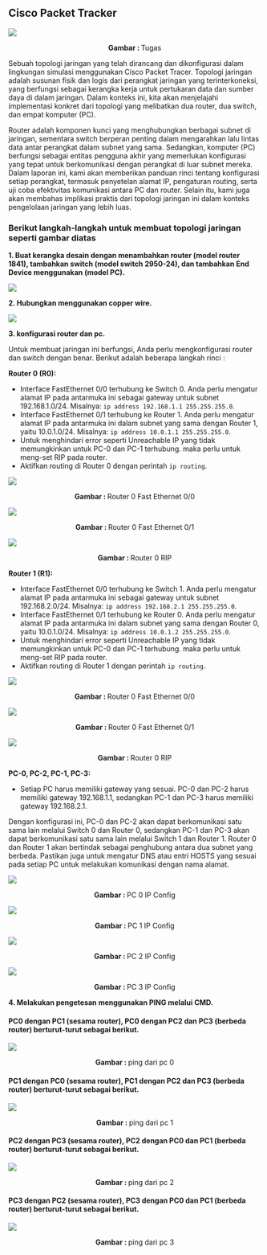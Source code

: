 ## Cisco Packet Tracker

<img src="./assets/contoh.png">
<p align="center"><strong>Gambar : </strong> Tugas</p>

<p>Sebuah topologi jaringan yang telah dirancang dan dikonfigurasi dalam lingkungan simulasi menggunakan Cisco Packet Tracer. Topologi jaringan adalah susunan fisik dan logis dari perangkat jaringan yang terinterkoneksi, yang berfungsi sebagai kerangka kerja untuk pertukaran data dan sumber daya di dalam jaringan. Dalam konteks ini, kita akan menjelajahi implementasi konkret dari topologi yang melibatkan dua router, dua switch, dan empat komputer (PC).

Router adalah komponen kunci yang menghubungkan berbagai subnet di jaringan, sementara switch berperan penting dalam mengarahkan lalu lintas data antar perangkat dalam subnet yang sama. Sedangkan, komputer (PC) berfungsi sebagai entitas pengguna akhir yang memerlukan konfigurasi yang tepat untuk berkomunikasi dengan perangkat di luar subnet mereka. Dalam laporan ini, kami akan memberikan panduan rinci tentang konfigurasi setiap perangkat, termasuk penyetelan alamat IP, pengaturan routing, serta uji coba efektivitas komunikasi antara PC dan router. Selain itu, kami juga akan membahas implikasi praktis dari topologi jaringan ini dalam konteks pengelolaan jaringan yang lebih luas.</p>

### Berikut langkah-langkah untuk membuat topologi jaringan seperti gambar diatas 

__1. Buat kerangka desain dengan menambahkan router (model router 1841), tambahkan switch (model switch 2950-24), dan tambahkan End Device menggunakan (model PC).__

<img src="./assets/kerangka.png"><br>

__2. Hubungkan menggunakan copper wire.__

<img src="./assets/wired.png"><br>

__3. konfigurasi router dan pc.__
<p>Untuk membuat jaringan ini berfungsi, Anda perlu mengkonfigurasi router dan switch dengan benar. Berikut adalah beberapa langkah rinci :</p>

**Router 0 (R0):**
- Interface FastEthernet 0/0 terhubung ke Switch 0. Anda perlu mengatur alamat IP pada antarmuka ini sebagai gateway untuk subnet 192.168.1.0/24. Misalnya: `ip address 192.168.1.1 255.255.255.0`.
- Interface FastEthernet 0/1 terhubung ke Router 1. Anda perlu mengatur alamat IP pada antarmuka ini dalam subnet yang sama dengan Router 1, yaitu 10.0.1.0/24. Misalnya: `ip address 10.0.1.1 255.255.255.0`.
- Untuk menghindari error seperti Unreachable IP yang tidak memungkinkan untuk PC-0 dan PC-1 terhubung. maka perlu untuk meng-set RIP pada router.
- Aktifkan routing di Router 0 dengan perintah `ip routing`.
  
<img src="./assets/router0fe00.png">
<p align="center"><strong>Gambar : </strong> Router 0 Fast Ethernet 0/0</p>

<img src="./assets/router0fe01.png">
<p align="center"><strong>Gambar : </strong> Router 0 Fast Ethernet 0/1</p>

<img src="./assets/router0rip.png">
<p align="center"><strong>Gambar : </strong> Router 0 RIP</p>

**Router 1 (R1):**
- Interface FastEthernet 0/0 terhubung ke Switch 1. Anda perlu mengatur alamat IP pada antarmuka ini sebagai gateway untuk subnet 192.168.2.0/24. Misalnya: `ip address 192.168.2.1 255.255.255.0`.
- Interface FastEthernet 0/1 terhubung ke Router 0. Anda perlu mengatur alamat IP pada antarmuka ini dalam subnet yang sama dengan Router 0, yaitu 10.0.1.0/24. Misalnya: `ip address 10.0.1.2 255.255.255.0`.
- Untuk menghindari error seperti Unreachable IP yang tidak memungkinkan untuk PC-0 dan PC-1 terhubung. maka perlu untuk meng-set RIP pada router.
- Aktifkan routing di Router 1 dengan perintah `ip routing`.

<img src="./assets/router1fe00.png">
<p align="center"><strong>Gambar : </strong> Router 0 Fast Ethernet 0/0</p>

<img src="./assets/router1fe01.png">
<p align="center"><strong>Gambar : </strong> Router 0 Fast Ethernet 0/1</p>

<img src="./assets/router1rip.png">
<p align="center"><strong>Gambar : </strong> Router 0 RIP</p>

**PC-0, PC-2, PC-1, PC-3:**
- Setiap PC harus memiliki gateway yang sesuai. PC-0 dan PC-2 harus memiliki gateway 192.168.1.1, sedangkan PC-1 dan PC-3 harus memiliki gateway 192.168.2.1.

Dengan konfigurasi ini, PC-0 dan PC-2 akan dapat berkomunikasi satu sama lain melalui Switch 0 dan Router 0, sedangkan PC-1 dan PC-3 akan dapat berkomunikasi satu sama lain melalui Switch 1 dan Router 1. Router 0 dan Router 1 akan bertindak sebagai penghubung antara dua subnet yang berbeda. Pastikan juga untuk mengatur DNS atau entri HOSTS yang sesuai pada setiap PC untuk melakukan komunikasi dengan nama alamat.

<img src="./assets/pc0.png">
<p align="center"><strong>Gambar : </strong> PC 0 IP Config</p>

<img src="./assets/pc1.png">
<p align="center"><strong>Gambar : </strong> PC 1 IP Config</p>

<img src="./assets/pc2.png">
<p align="center"><strong>Gambar : </strong> PC 2 IP Config</p>

<img src="./assets/pc3.png">
<p align="center"><strong>Gambar : </strong> PC 3 IP Config</p>

__4. Melakukan pengetesan menggunakan PING melalui CMD.__

#### PC0 dengan PC1 (sesama router), PC0 dengan PC2 dan PC3 (berbeda router) berturut-turut sebagai berikut.

<img src="./assets/pc0ping.png">
<p align="center"><strong>Gambar : </strong> ping dari pc 0</p>

#### PC1 dengan PC0 (sesama router), PC1 dengan PC2 dan PC3 (berbeda router) berturut-turut sebagai berikut.

<img src="./assets/pc1ping.png">
<p align="center"><strong>Gambar : </strong> ping dari pc 1</p>

#### PC2 dengan PC3 (sesama router), PC2 dengan PC0 dan PC1 (berbeda router) berturut-turut sebagai berikut.

<img src="./assets/pc2ping.png">
<p align="center"><strong>Gambar : </strong> ping dari pc 2</p>

#### PC3 dengan PC2 (sesama router), PC3 dengan PC0 dan PC1 (berbeda router) berturut-turut sebagai berikut.

<img src="./assets/pc3ping.png">
<p align="center"><strong>Gambar : </strong> ping dari pc 3</p>
